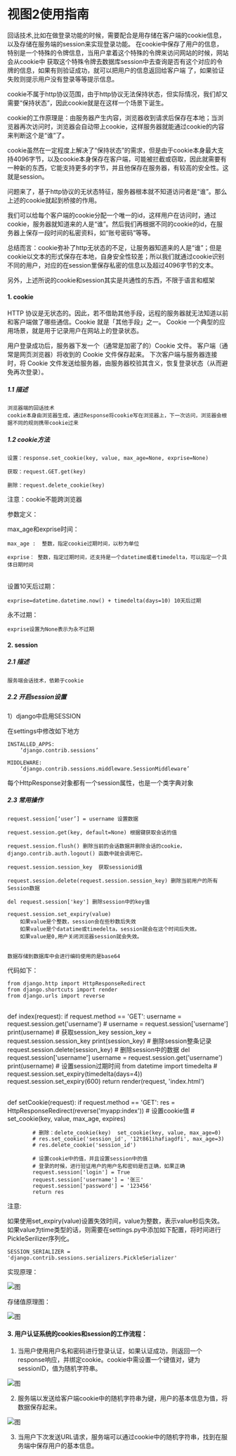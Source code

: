 
# 视图2使用指南

回话技术,比如在做登录功能的时候，需要配合是用存储在客户端的cookie信息，以及存储在服务端的session来实现登录功能。
在cookie中保存了用户的信息，特别是一个特殊的令牌信息，当用户拿着这个特殊的令牌来访问网站的时候，网站会从cookie中
获取这个特殊令牌去数据库session中去查询是否有这个对应的令牌的信息，如果有则验证成功，就可以把用户的信息返回给客户端
了，如果验证失败则提示用户没有登录等等提示信息。


cookie不属于http协议范围，由于http协议无法保持状态，但实际情况，我们却又需要“保持状态”，因此cookie就是在这样一个场景下诞生。

cookie的工作原理是：由服务器产生内容，浏览器收到请求后保存在本地；当浏览器再次访问时，浏览器会自动带上cookie，这样服务器就能通过cookie的内容来判断这个是“谁”了。

cookie虽然在一定程度上解决了“保持状态”的需求，但是由于cookie本身最大支持4096字节，以及cookie本身保存在客户端，可能被拦截或窃取，因此就需要有一种新的东西，它能支持更多的字节，并且他保存在服务器，有较高的安全性。这就是session。

问题来了，基于http协议的无状态特征，服务器根本就不知道访问者是“谁”。那么上述的cookie就起到桥接的作用。

我们可以给每个客户端的cookie分配一个唯一的id，这样用户在访问时，通过cookie，服务器就知道来的人是“谁”。然后我们再根据不同的cookie的id，在服务器上保存一段时间的私密资料，如“账号密码”等等。

总结而言：cookie弥补了http无状态的不足，让服务器知道来的人是“谁”；但是cookie以文本的形式保存在本地，自身安全性较差；所以我们就通过cookie识别不同的用户，对应的在session里保存私密的信息以及超过4096字节的文本。

另外，上述所说的cookie和session其实是共通性的东西，不限于语言和框架

#### 1. cookie

HTTP 协议是无状态的。因此，若不借助其他手段，远程的服务器就无法知道以前和客户端做了哪些通信。Cookie 就是「其他手段」之一。 Cookie 一个典型的应用场景，就是用于记录用户在网站上的登录状态。

用户登录成功后，服务器下发一个（通常是加密了的）Cookie 文件。
客户端（通常是网页浏览器）将收到的 Cookie 文件保存起来。
下次客户端与服务器连接时，将 Cookie 文件发送给服务器，由服务器校验其含义，恢复登录状态（从而避免再次登录）。

##### 1.1 描述
```
浏览器端的回话技术
cookie本身由浏览器生成，通过Response将cookie写在浏览器上，下一次访问，浏览器会根据不同的规则携带cookie过来
```
##### 1.2 cookie方法

    设置：response.set_cookie(key, value, max_age=None, exprise=None)
    
    获取：request.GET.get(key)
    
    删除：request.delete_cookie(key)

注意：cookie不能跨浏览器

参数定义：
	
max_age和exprise时间：

    max_age :  整数，指定cookie过期时间，以秒为单位
    
    exprise： 整数，指定过期时间，还支持是一个datetime或者timedelta，可以指定一个具体日期时间


​    
设置10天后过期：

    exprise=datetime.datetime.now() + timedelta(days=10) 10天后过期

永不过期：

    exprise设置为None表示为永不过期


#### 2. session

##### 2.1 描述
    服务端会话技术，依赖于cookie

##### 2.2 开启session设置

1）django中启用SESSION

在settings中修改如下地方

    INSTALLED_APPS:
        ‘django.contrib.sessions’
    
    MIDDLEWARE:
        ‘django.contrib.sessions.middleware.SessionMiddleware’

每个HttpResponse对象都有一个session属性，也是一个类字典对象


##### 2.3 常用操作

	request.session[‘user’] = username 设置数据
	
	request.session.get(key, default=None) 根据键获取会话的值
	
	request.session.flush() 删除当前的会话数据并删除会话的cookie，django.contrib.auth.logout() 函数中就会调用它。
	
	request.session.session_key  获取sessionid值
	
	request.session.delete(request.session.session_key) 删除当前用户的所有Session数据
	
	del request.session['key'] 删除session中的key值
	
	request.session.set_expiry(value)
		如果value是个整数，session会在些秒数后失效
		如果value是个datatime或timedelta，session就会在这个时间后失效。 
		如果value是0,用户关闭浏览器session就会失效。


	数据存储到数据库中会进行编码使用的是base64

代码如下：

	from django.http import HttpResponseRedirect
	from django.shortcuts import render
	from django.urls import reverse


​	
	def index(request):
	    if request.method == 'GET':
	        username = request.session.get('username')
	        # username = request.session['username']
	        print(username)
	        # 获取session_key
	        session_key = request.session.session_key
	        print(session_key)
	        # 删除session整条记录
	        request.session.delete(session_key)
	        # 删除session中的数据
	        del request.session['username']
	        username = request.session.get('username')
	        print(username)
			# 设置session过期时间
	        from datetime import timedelta
	        # request.session.set_expiry(timedelta(days=4))
	        request.session.set_expiry(600)
	        return render(request, 'index.html')


​	
	def setCookie(request):
	    if request.method == 'GET':
	        res = HttpResponseRedirect(reverse('myapp:index'))
	        # 设置cookie值
	        # set_cookie(key, value, max_age, expires)
	
	        # 删除：delete_cookie(key)  set_cookie(key, value, max_age=0)
	        # res.set_cookie('session_id', '12t861ihafiagdfi', max_age=3)
	        # res.delete_cookie('session_id')
	
	        # 设置cookie中的值，并且设置session中的值
	        # 登录的时候，进行验证用户的用户名和密码是否正确，如果正确
	        request.session['login'] = True
	        request.session['username'] = '张三'
	        request.session['password'] = '123456'
	        return res


注意:

如果使用set_expiry(value)设置失效时间，value为整数，表示value秒后失效。如果value为time类型的话，则需要在settings.py中添加如下配置，将时间进行PickleSerilizer序列化。

	SESSION_SERIALIZER = 'django.contrib.sessions.serializers.PickleSerializer'


实现原理：

![图](../images/django_cookie_session_yuanli.png)

存储值原理图：

![图](../images/django_cookie_session.png)

#### 3. 用户认证系统的cookies和session的工作流程：

1)	当用户使用用户名和密码进行登录认证，如果认证成功，则返回一个response响应，并绑定cookie。cookie中需设置一个键值对，键为sessionID，值为随机字符串。

![图](../images/django_cookie_f12.png)
	
2)	服务端以发送给客户端cookie中的随机字符串为键，用户的基本信息为值，将数据保存起来。
	
![图](../images/django_session_data.png)

3)	当用户下次发送URL请求，服务端可以通过cookie中的随机字符串，找到在服务端中保存用户的基本信息。


